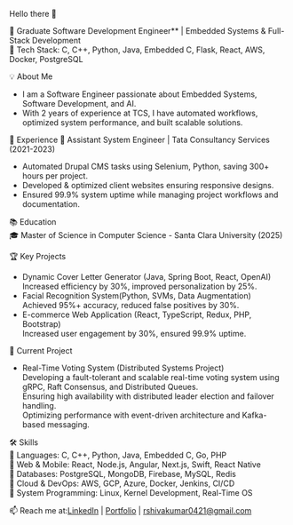 Hello there 👋

🔹 Graduate Software Development Engineer** | Embedded Systems & Full-Stack Development  
🔧 Tech Stack: C, C++, Python, Java, Embedded C, Flask, React, AWS, Docker, PostgreSQL  

💡 About Me  
- I am a Software Engineer passionate about Embedded Systems, Software Development, and AI. 
- With 2 years of experience at TCS, I have automated workflows, optimized system performance, and built scalable solutions.

📌 Experience 💼 Assistant System Engineer | Tata Consultancy Services (2021-2023)  
- Automated Drupal CMS tasks using Selenium, Python, saving 300+ hours per project.  
- Developed & optimized client websites ensuring responsive designs.  
- Ensured 99.9% system uptime while managing project workflows and documentation.  

📚 Education  
🎓 Master of Science in Computer Science - Santa Clara University (2025) 


🏆 Key Projects  
- Dynamic Cover Letter Generator (Java, Spring Boot, React, OpenAI)  
    Increased efficiency by 30%, improved personalization by 25%.  
- Facial Recognition System(Python, SVMs, Data Augmentation)  
    Achieved 95%+ accuracy, reduced false positives by 30%.  
- E-commerce Web Application (React, TypeScript, Redux, PHP, Bootstrap)  
    Increased user engagement by 30%, ensured 99.9% uptime.  

🚀 Current Project  
- Real-Time Voting System (Distributed Systems Project)  
    Developing a fault-tolerant and scalable real-time voting system using gRPC, Raft Consensus, and Distributed Queues.  
    Ensuring high availability with distributed leader election and failover handling.  
    Optimizing performance with event-driven architecture and Kafka-based messaging.  

🛠 Skills  
🔹 Languages: C, C++, Python, Java, Embedded C, Go, PHP  
🔹 Web & Mobile: React, Node.js, Angular, Next.js, Swift, React Native  
🔹 Databases: PostgreSQL, MongoDB, Firebase, MySQL, Redis  
🔹 Cloud & DevOps: AWS, GCP, Azure, Docker, Jenkins, CI/CD  
🔹 System Programming: Linux, Kernel Development, Real-Time OS  

📫 Reach me at:[LinkedIn](https://www.linkedin.com/in/shivarangapuram/) | [Portfolio](https://shivarangapuram.com/) | rshivakumar0421@gmail.com
